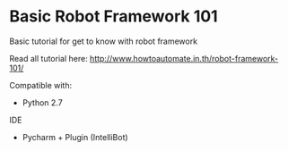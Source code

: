 # Basic Robot Framework 101

Basic tutorial for get to know with robot framework

Read all tutorial here: http://www.howtoautomate.in.th/robot-framework-101/

Compatible with:
  - Python 2.7

IDE
 - Pycharm + Plugin (IntelliBot)

